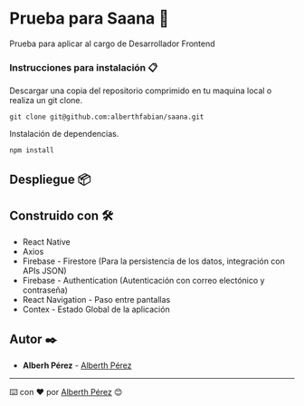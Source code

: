 # Prueba para Saana 🚀

Prueba para aplicar al cargo de Desarrollador Frontend

### Instrucciones para instalación 📋

Descargar una copia del repositorio comprimido en tu maquina local o realiza un git clone.

```
git clone git@github.com:alberthfabian/saana.git
```

Instalación de dependencias.

```
npm install
```

## Despliegue 📦



## Construido con 🛠️

* React Native
* Axios
* Firebase - Firestore (Para la persistencia de los datos, integración con APIs JSON)
* Firebase - Authentication (Autenticación con correo electónico y contraseña)
* React Navigation - Paso entre pantallas
* Contex - Estado Global de la aplicación

## Autor ✒️

* **Alberh Pérez** - [Alberth Pérez](https://github.com/alberthfabian)

---
⌨️ con ❤️ por [Alberth Pérez](https://github.com/alberthfabian) 😊

